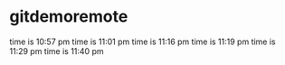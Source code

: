 # gitdemoremote
time is 10:57 pm
time is 11:01 pm
time is 11:16 pm
time is 11:19 pm
time is 11:29 pm
time is 11:40 pm
